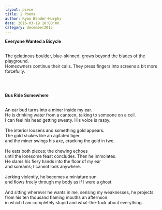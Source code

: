 ```yaml
---
layout: piece
title: 2 Poems
author: Ryan Bender-Murphy
date: 2016-03-19 10:00:00
category: december2015
---
```

<p><b>Everyone Wanted a Bicycle</b><br><br>
<p>The gelatinous boulder, blue-skinned, grows beyond the blades of the playground.<br>
Homeowners continue their calls. They press fingers into screens a bit more forcefully.</p></br></br>
<p><b>Bus Ride Somewhere</b><br><br>
<p>An ear bud turns into a miner inside my ear.<br>
He is drinking water from a canteen, talking to someone on a cell.<br>
I can feel his head getting sweaty. His voice is raspy.<br><br>
The interior loosens and something gold appears.<br>
The gold shakes like an agitated tiger <br>
and the miner swings his axe, cracking the gold in two.<br><br>
He eats both pieces; the chewing echoes<br>
until the lonesome feast concludes. Then he immolates.<br>
He slams his fiery hands into the floor of my ear<br>
and screams; I cannot look anywhere.<br><br>
Jerking violently, he becomes a miniature sun<br>
and flows freely through my body as if I were a ghost.<br><br>
And sitting wherever he wants in me, sensing my weaknesses, he projects<br>
from his ten thousand flaming mouths an afternoon<br>
in which I am completely stupid and what-the-fuck about everything.</p>